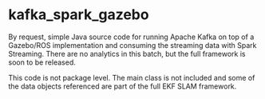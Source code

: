 # kafka_spark_gazebo
By request, simple Java source code for running Apache Kafka on top of a Gazebo/ROS implementation and consuming the streaming data with Spark Streaming. There are no analytics in this batch, but the full framework is soon to be released.

This code is not package level. The main class is not included and some of the data objects referenced are part of the full EKF SLAM framework.
